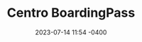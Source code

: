 ---
date: '2023-07-14 11:54 -0400'
featured: true
types:
  - operadores
title: Centro BoardingPass
region: Centro-Norte
state: Aragua
sector: Centro Hotelero
phone_number: +58 426 5203724
address: Caracas
website: boardingpass.network
facebook_user: tuboarding
twitter_user: tuboarding
instagram_user: tuboarding
services: Hospedaje - Estacionamiento
services_extra: Hospedaje - Estacionamiento
image: /assets/images/BP-300x300.jpg
---